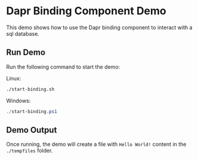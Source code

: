 # Dapr Binding Component Demo

This demo shows how to use the Dapr binding component to interact with a sql database.

## Run Demo

Run the following command to start the demo:

Linux:
```bash
./start-binding.sh
```

Windows:
```powershell
./start-binding.ps1
```

## Demo Output

Once running, the demo will create a file with `Hello World!` content in the `./tempfiles` folder.